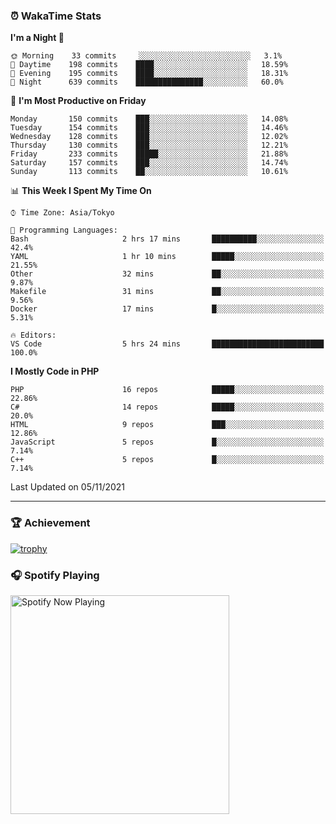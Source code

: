 ### ⏰ WakaTime Stats


<!--START_SECTION:waka-->
**I'm a Night 🦉** 

```text
🌞 Morning    33 commits     ░░░░░░░░░░░░░░░░░░░░░░░░░   3.1% 
🌆 Daytime    198 commits    ████░░░░░░░░░░░░░░░░░░░░░   18.59% 
🌃 Evening    195 commits    ████░░░░░░░░░░░░░░░░░░░░░   18.31% 
🌙 Night      639 commits    ███████████████░░░░░░░░░░   60.0%

```
📅 **I'm Most Productive on Friday** 

```text
Monday       150 commits    ███░░░░░░░░░░░░░░░░░░░░░░   14.08% 
Tuesday      154 commits    ███░░░░░░░░░░░░░░░░░░░░░░   14.46% 
Wednesday    128 commits    ███░░░░░░░░░░░░░░░░░░░░░░   12.02% 
Thursday     130 commits    ███░░░░░░░░░░░░░░░░░░░░░░   12.21% 
Friday       233 commits    █████░░░░░░░░░░░░░░░░░░░░   21.88% 
Saturday     157 commits    ███░░░░░░░░░░░░░░░░░░░░░░   14.74% 
Sunday       113 commits    ██░░░░░░░░░░░░░░░░░░░░░░░   10.61%

```


📊 **This Week I Spent My Time On** 

```text
⌚︎ Time Zone: Asia/Tokyo

💬 Programming Languages: 
Bash                     2 hrs 17 mins       ██████████░░░░░░░░░░░░░░░   42.4% 
YAML                     1 hr 10 mins        █████░░░░░░░░░░░░░░░░░░░░   21.55% 
Other                    32 mins             ██░░░░░░░░░░░░░░░░░░░░░░░   9.87% 
Makefile                 31 mins             ██░░░░░░░░░░░░░░░░░░░░░░░   9.56% 
Docker                   17 mins             █░░░░░░░░░░░░░░░░░░░░░░░░   5.31%

🔥 Editors: 
VS Code                  5 hrs 24 mins       █████████████████████████   100.0%

```

**I Mostly Code in PHP** 

```text
PHP                      16 repos            █████░░░░░░░░░░░░░░░░░░░░   22.86% 
C#                       14 repos            █████░░░░░░░░░░░░░░░░░░░░   20.0% 
HTML                     9 repos             ███░░░░░░░░░░░░░░░░░░░░░░   12.86% 
JavaScript               5 repos             █░░░░░░░░░░░░░░░░░░░░░░░░   7.14% 
C++                      5 repos             █░░░░░░░░░░░░░░░░░░░░░░░░   7.14%

```



 Last Updated on 05/11/2021
<!--END_SECTION:waka-->

---

### 🏆 Achievement

[![trophy](https://github-profile-trophy.vercel.app/?username=Slime-hatena&theme=flat&no-bg=true&no-frame=true&column=8)](https://github.com/ryo-ma/github-profile-trophy)

### 🎧 Spotify Playing

[<img src="https://spotify-now-playing-slime-hatena.vercel.app/api/spotify-playing" alt="Spotify Now Playing" width="350" />](https://open.spotify.com/user/slime_hatena)

<!--
**Slime-hatena/Slime-hatena** is a ✨ _special_ ✨ repository because its `README.md` (this file) appears on your GitHub profile.

Here are some ideas to get you started:

- 🔭 I’m currently working on ...
- 🌱 I’m currently learning ...
- 👯 I’m looking to collaborate on ...
- 🤔 I’m looking for help with ...
- 💬 Ask me about ...
- 📫 How to reach me: ...
- 😄 Pronouns: ...
- ⚡ Fun fact: ...
-->
